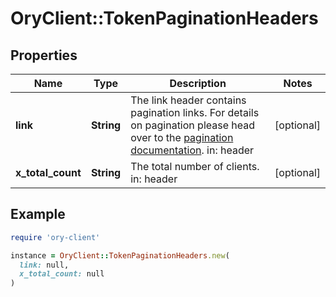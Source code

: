 # OryClient::TokenPaginationHeaders

## Properties

| Name | Type | Description | Notes |
| ---- | ---- | ----------- | ----- |
| **link** | **String** | The link header contains pagination links.  For details on pagination please head over to the [pagination documentation](https://www.ory.sh/docs/ecosystem/api-design#pagination).  in: header | [optional] |
| **x_total_count** | **String** | The total number of clients.  in: header | [optional] |

## Example

```ruby
require 'ory-client'

instance = OryClient::TokenPaginationHeaders.new(
  link: null,
  x_total_count: null
)
```

